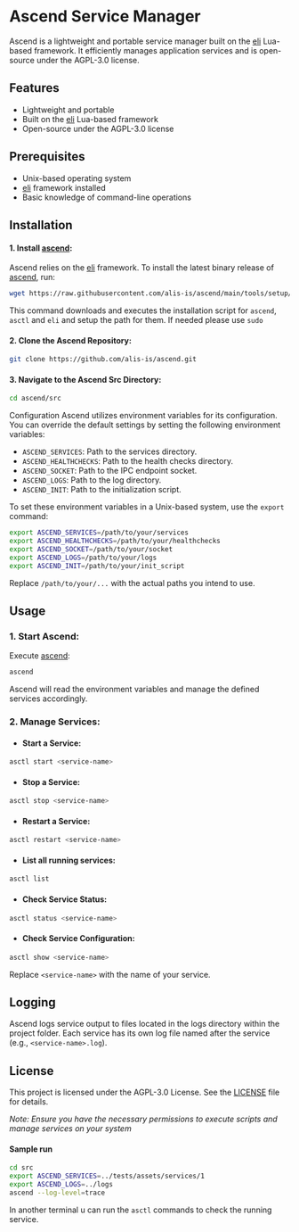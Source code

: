 # Ascend Service Manager
Ascend is a lightweight and portable service manager built on the [eli](https://github.com/alis-is/eli) Lua-based framework. It efficiently manages application services and is open-source under the AGPL-3.0 license.

## Features
* Lightweight and portable
* Built on the [eli](https://github.com/alis-is/eli) Lua-based framework
* Open-source under the AGPL-3.0 license

## Prerequisites
* Unix-based operating system
* [eli](https://github.com/alis-is/eli) framework installed
* Basic knowledge of command-line operations

## Installation
#### 1. Install [ascend](https://github.com/alis-is/ascend):

Ascend relies on the [eli](https://github.com/alis-is/eli) framework. To install the latest binary release of [ascend](https://github.com/alis-is/ascend), run:

```bash
wget https://raw.githubusercontent.com/alis-is/ascend/main/tools/setup/standalone-linux.sh -O /tmp/setup-ascend.sh && sh /tmp/setup-ascend.sh
```
This command downloads and executes the installation script for `ascend`, `asctl` and `eli` and setup the path for them.
If needed please use `sudo`

#### 2. Clone the Ascend Repository:

```bash
git clone https://github.com/alis-is/ascend.git
```
#### 3. Navigate to the Ascend Src Directory:

```bash
cd ascend/src
```
Configuration
Ascend utilizes environment variables for its configuration. You can override the default settings by setting the following environment variables:

* `ASCEND_SERVICES`: Path to the services directory.
* `ASCEND_HEALTHCHECKS`: Path to the health checks directory.
* `ASCEND_SOCKET`: Path to the IPC endpoint socket.
* `ASCEND_LOGS`: Path to the log directory.
* `ASCEND_INIT`: Path to the initialization script.

To set these environment variables in a Unix-based system, use the `export` command:
```bash
export ASCEND_SERVICES=/path/to/your/services
export ASCEND_HEALTHCHECKS=/path/to/your/healthchecks
export ASCEND_SOCKET=/path/to/your/socket
export ASCEND_LOGS=/path/to/your/logs
export ASCEND_INIT=/path/to/your/init_script
```
Replace `/path/to/your/...` with the actual paths you intend to use.

## Usage
### 1. Start Ascend:

Execute [ascend](https://github.com/alis-is/ascend):

```bash
ascend
```
Ascend will read the environment variables and manage the defined services accordingly.

### 2. Manage Services:

* #### Start a Service:
```bash
asctl start <service-name>
```

* #### Stop a Service:
```bash
asctl stop <service-name>
```

* #### Restart a Service:
```bash
asctl restart <service-name>
```

* #### List all running services:
```bash
asctl list
```

* #### Check Service Status:
```bash
asctl status <service-name>
```

* #### Check Service Configuration:
```bash
asctl show <service-name>
```
Replace `<service-name>` with the name of your service.

## Logging
Ascend logs service output to files located in the logs directory within the project folder. Each service has its own log file named after the service (e.g., `<service-name>.log`).

## License
This project is licensed under the AGPL-3.0 License. See the [LICENSE](LICENSE) file for details.

_Note: Ensure you have the necessary permissions to execute scripts and manage services on your system_



#### Sample run

```sh
cd src
export ASCEND_SERVICES=../tests/assets/services/1
export ASCEND_LOGS=../logs
ascend --log-level=trace
```
In another terminal u can run the `asctl` commands to check the running service.